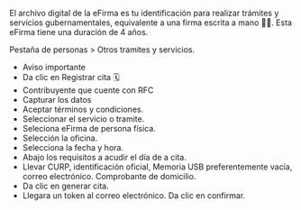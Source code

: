 El archivo digital de la eFirma es tu identificación para realizar trámites y servicios gubernamentales, equivalente a una firma escrita a mano ✍🏽. Esta eFirma tiene una duración de  4 años.

Pestaña de personas > Otros tramites y servicios. 

- Aviso importante 
- Da clic en Registrar cita 🗓️
- Contribuyente que cuente con RFC
- Capturar los datos 
- Aceptar términos y condiciones.
- Seleccionar el servicio o tramite. 
- Seleciona eFirma de persona física. 
- Selección la oficina. 
- Selecciona la fecha y hora. 
- Abajo los requisitos a acudir el día de a cita. 
- Llevar CURP, identificación oficial, Memoria USB preferentemente vacía, correo electrónico. Comprobante de domicilio.
- Da clic en generar cita. 
- Llegara un token al correo electrónico. Da clic en confirmar. 









